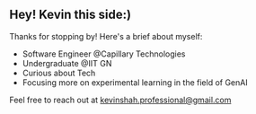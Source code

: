 ## Hey! Kevin this side:) <br>
Thanks for stopping by! Here's a brief about myself:

* Software Engineer @Capillary Technologies
* Undergraduate @IIT GN
* Curious about Tech
* Focusing more on experimental learning in the field of GenAI

Feel free to reach out at kevinshah.professional@gmail.com
